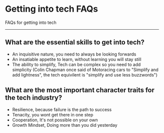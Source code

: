# Getting into tech FAQs

FAQs for getting into tech

---

## What are the essential skills to get into tech?

* An inquisitive nature, you need to always be looking forwards
* An insatiable appetite to learn, without learning you will stay still
* The ability to simplify, Tech can be complex so you need to add simplicity (Colin Chapman once said of Motoracing cars to "Simplify and add lightness", the tech equivilent is "simplify and use less buzzwords")


## What are the most important character traits for the tech industry?

* Resilience, because failure is the path to success
* Tenacity, you wont get there in one step
* Cooperation, It's not possible on your own
* Growth Mindset, Doing more than you did yesterday 
